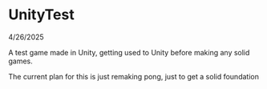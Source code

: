 # UnityTest

4/26/2025

A test game made in Unity, getting used to Unity before making any solid games.

The current plan for this is just remaking pong, just to get a solid foundation
